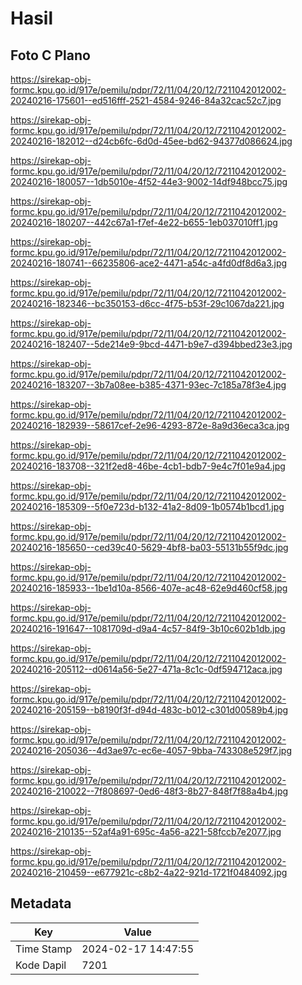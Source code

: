 # Hasil

## Foto C Plano

https://sirekap-obj-formc.kpu.go.id/917e/pemilu/pdpr/72/11/04/20/12/7211042012002-20240216-175601--ed516fff-2521-4584-9246-84a32cac52c7.jpg

https://sirekap-obj-formc.kpu.go.id/917e/pemilu/pdpr/72/11/04/20/12/7211042012002-20240216-182012--d24cb6fc-6d0d-45ee-bd62-94377d086624.jpg

https://sirekap-obj-formc.kpu.go.id/917e/pemilu/pdpr/72/11/04/20/12/7211042012002-20240216-180057--1db5010e-4f52-44e3-9002-14df948bcc75.jpg

https://sirekap-obj-formc.kpu.go.id/917e/pemilu/pdpr/72/11/04/20/12/7211042012002-20240216-180207--442c67a1-f7ef-4e22-b655-1eb037010ff1.jpg

https://sirekap-obj-formc.kpu.go.id/917e/pemilu/pdpr/72/11/04/20/12/7211042012002-20240216-180741--66235806-ace2-4471-a54c-a4fd0df8d6a3.jpg

https://sirekap-obj-formc.kpu.go.id/917e/pemilu/pdpr/72/11/04/20/12/7211042012002-20240216-182346--bc350153-d6cc-4f75-b53f-29c1067da221.jpg

https://sirekap-obj-formc.kpu.go.id/917e/pemilu/pdpr/72/11/04/20/12/7211042012002-20240216-182407--5de214e9-9bcd-4471-b9e7-d394bbed23e3.jpg

https://sirekap-obj-formc.kpu.go.id/917e/pemilu/pdpr/72/11/04/20/12/7211042012002-20240216-183207--3b7a08ee-b385-4371-93ec-7c185a78f3e4.jpg

https://sirekap-obj-formc.kpu.go.id/917e/pemilu/pdpr/72/11/04/20/12/7211042012002-20240216-182939--58617cef-2e96-4293-872e-8a9d36eca3ca.jpg

https://sirekap-obj-formc.kpu.go.id/917e/pemilu/pdpr/72/11/04/20/12/7211042012002-20240216-183708--321f2ed8-46be-4cb1-bdb7-9e4c7f01e9a4.jpg

https://sirekap-obj-formc.kpu.go.id/917e/pemilu/pdpr/72/11/04/20/12/7211042012002-20240216-185309--5f0e723d-b132-41a2-8d09-1b0574b1bcd1.jpg

https://sirekap-obj-formc.kpu.go.id/917e/pemilu/pdpr/72/11/04/20/12/7211042012002-20240216-185650--ced39c40-5629-4bf8-ba03-55131b55f9dc.jpg

https://sirekap-obj-formc.kpu.go.id/917e/pemilu/pdpr/72/11/04/20/12/7211042012002-20240216-185933--1be1d10a-8566-407e-ac48-62e9d460cf58.jpg

https://sirekap-obj-formc.kpu.go.id/917e/pemilu/pdpr/72/11/04/20/12/7211042012002-20240216-191647--1081709d-d9a4-4c57-84f9-3b10c602b1db.jpg

https://sirekap-obj-formc.kpu.go.id/917e/pemilu/pdpr/72/11/04/20/12/7211042012002-20240216-205112--d0614a56-5e27-471a-8c1c-0df594712aca.jpg

https://sirekap-obj-formc.kpu.go.id/917e/pemilu/pdpr/72/11/04/20/12/7211042012002-20240216-205159--b8190f3f-d94d-483c-b012-c301d00589b4.jpg

https://sirekap-obj-formc.kpu.go.id/917e/pemilu/pdpr/72/11/04/20/12/7211042012002-20240216-205036--4d3ae97c-ec6e-4057-9bba-743308e529f7.jpg

https://sirekap-obj-formc.kpu.go.id/917e/pemilu/pdpr/72/11/04/20/12/7211042012002-20240216-210022--7f808697-0ed6-48f3-8b27-848f7f88a4b4.jpg

https://sirekap-obj-formc.kpu.go.id/917e/pemilu/pdpr/72/11/04/20/12/7211042012002-20240216-210135--52af4a91-695c-4a56-a221-58fccb7e2077.jpg

https://sirekap-obj-formc.kpu.go.id/917e/pemilu/pdpr/72/11/04/20/12/7211042012002-20240216-210459--e677921c-c8b2-4a22-921d-1721f0484092.jpg


## Metadata

| Key        | Value               |
| ---------- | ------------------- |
| Time Stamp | 2024-02-17 14:47:55 |
| Kode Dapil | 7201                |



